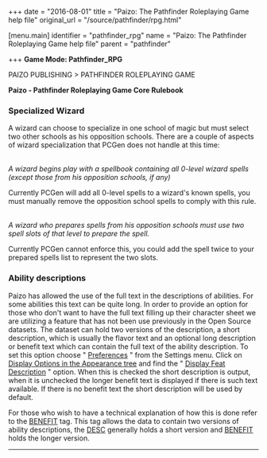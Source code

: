 +++
date = "2016-08-01"
title = "Paizo: The Pathfinder Roleplaying Game help file"
original_url = "/source/pathfinder/rpg.html"

[menu.main]
    identifier = "pathfinder_rpg"
    name = "Paizo: The Pathfinder Roleplaying Game help file"
    parent = "pathfinder"
    
+++
**Game Mode: Pathfinder\_RPG**

PAIZO PUBLISHING &gt; PATHFINDER ROLEPLAYING GAME

**Paizo - Pathfinder Roleplaying Game Core Rulebook**

### Specialized Wizard

A wizard can choose to specialize in one school of magic but must select
two other schools as his opposition schools. There are a couple of
aspects of wizard specialization that PCGen does not handle at this
time:

\
 *A wizard begins play with a spellbook containing all 0-level wizard
spells (except those from his opposition schools, if any)*

Currently PCGen will add all 0-level spells to a wizard's known spells,
you must manually remove the opposition school spells to comply with
this rule.

\
 *A wizard who prepares spells from his opposition schools must use two
spell slots of that level to prepare the spell.*

Currently PCGen cannot enforce this, you could add the spell twice to
your prepared spells list to represent the two slots.

### Ability descriptions

Paizo has allowed the use of the full text in the descriptions of
abilities. For some abilities this text can be quite long. In order to
provide an option for those who don't want to have the full text filling
up their character sheet we are utilizing a feature that has not been
use previously in the Open Source datasets. The dataset can hold two
versions of the description, a short description, which is usually the
flavor text and an optional long description or benefit text which can
contain the full text of the ability description. To set this option
choose " [Preferences](/menu/settings/preferences.html) " from the
Settings menu. Click on [Display Options in the Appearance
tree](/menu/settings/appearance/display.html) and find the " [Display
Feat Description](/menu/settings/appearance/display.html) " option. When
this is checked the short description is output, when it is unchecked
the longer benefit text is displayed if there is such text available. If
there is no benefit text the short description will be used by default.

For those who wish to have a technical explanation of how this is done
refer to the [BENEFIT](/list/data/ability/benefit.html) tag. This tag
allows the data to contain two versions of ability descriptions, the
[DESC](/list/global/other/desc.html) generally holds a short version and
[BENEFIT](/list/data/ability/benefit.html) holds the longer version.

------------------------------------------------------------------------



